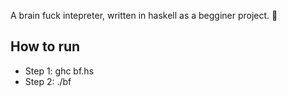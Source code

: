 A brain fuck intepreter, written in haskell as a begginer project. 🧠

## How to run
- Step 1: ghc bf.hs
- Step 2: ./bf
